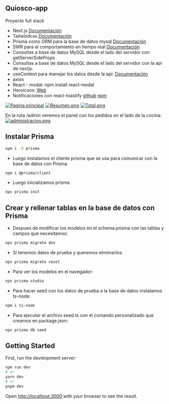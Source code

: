 ## Quiosco-app

Proyecto full stack

- Next.js [Documentación](https://nextjs.org/)
- Tailwindcss [Documentación](https://tailwindui.com/)
- Prisma como ORM para la base de datos mysql [Documentación](https://www.prisma.io/)
- SWR para el comportamiento en tiempo real [Documentación](https://swr.vercel.app/es-ES)
- Consultas a base de datos MySQL desde el lado del servidor con getServerSideProps
- Consultas a base de datos MySQL desde el lado del servidor con la api de nextjs.
- useContext para manejar los datos desde la api: [Documentación](https://react.dev/reference/react/useContext)
- axios
- React - modal: npm install react-modal
- Heroicons: [Web](https://heroicons.com/)
- Notificaciones con react-toastify [github](https://fkhadra.github.io/react-toastify/introduction) [npm](https://www.npmjs.com/package/react-toastify)

[![Pagina principal](https://i.postimg.cc/3x8N1fbh/Index.png)](https://postimg.cc/SJPmNdh1)
[![Resumen.png](https://i.postimg.cc/ZK1jy3f6/Resumen.png)](https://postimg.cc/vct5J1wm)
[![Total.png](https://i.postimg.cc/Df11YD54/Total.png)](https://postimg.cc/jCdWDMpR)

En la ruta /admin veremos el panel con los pedidos en el lado de la cocina:
[![administracion.png](https://i.postimg.cc/MHKWN5fj/administracion.png)](https://postimg.cc/LYwKZzTH)

## Instalar Prisma

```bash
npm i -D prisma
```

- Luego instalamos el cliente prisma que se usa para comunicar con la base de datos con Prisma

```bash
npm i @prisma/client
```

- Luego inicializamos prisma

```bash
npx prisma init
```

## Crear y rellenar tablas en la base de datos con Prisma

- Despues de modificar los modelos en el schema.prisma con las tablas y campos que necesitamos:

```bash
npx prisma migrate dev
```

- Si tenemos datos de prueba y queremos eliminarlos:

```bash
npx prisma migrate reset
```

- Para ver los modelos en el navegador:

```bash
npx prisma studio
```

- Para hacer seed con los datos de prueba a la base de datos instalamos ts-node:

```bash
npm i ts-node
```

- Para ejecutar el archivo seed.ts con el comando personalizado que creamos en package.json:

```bash
npx prisma db seed
```

## Getting Started

First, run the development server:

```bash
npm run dev
# or
yarn dev
# or
pnpm dev
```

Open [http://localhost:3000](http://localhost:3000) with your browser to see the result.
